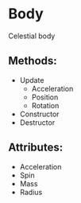 Body
====
Celestial body

Methods:
--------
  * Update
    - Acceleration
    - Position
    - Rotation
  * Constructor 
  * Destructor 

Attributes:
-----------
  * Acceleration
  * Spin
  * Mass
  * Radius
